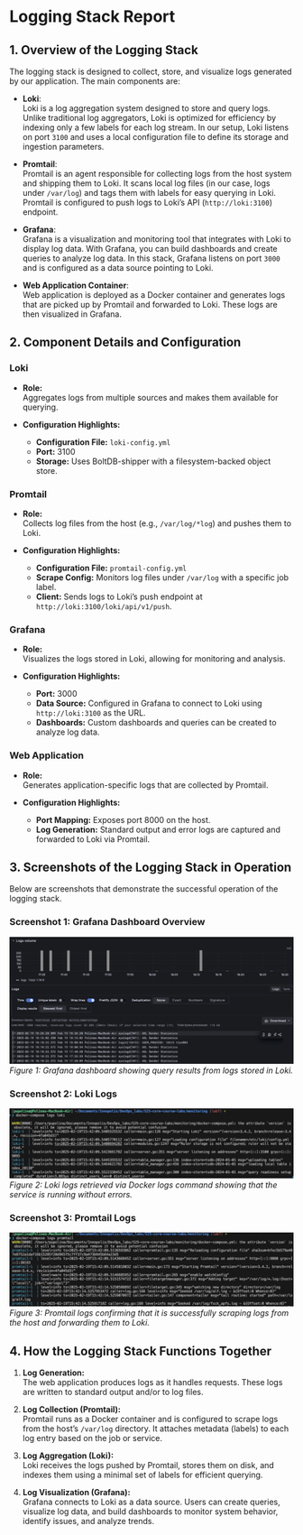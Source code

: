 # Logging Stack Report

## 1. Overview of the Logging Stack

The logging stack is designed to collect, store, and visualize logs generated by our application. The main components are:

- **Loki**:  
  Loki is a log aggregation system designed to store and query logs. Unlike traditional log aggregators, Loki is optimized for efficiency by indexing only a few labels for each log stream. In our setup, Loki listens on port ```3100``` and uses a local configuration file to define its storage and ingestion parameters.

- **Promtail**:  
  Promtail is an agent responsible for collecting logs from the host system and shipping them to Loki. It scans local log files (in our case, logs under ```/var/log```) and tags them with labels for easy querying in Loki. Promtail is configured to push logs to Loki’s API (```http://loki:3100```) endpoint.

- **Grafana**:  
  Grafana is a visualization and monitoring tool that integrates with Loki to display log data. With Grafana, you can build dashboards and create queries to analyze log data. In this stack, Grafana listens on port ```3000``` and is configured as a data source pointing to Loki.

- **Web Application Container**:  
  Web application is deployed as a Docker container and generates logs that are picked up by Promtail and forwarded to Loki. These logs are then visualized in Grafana.


## 2. Component Details and Configuration

### Loki

- **Role:**  
  Aggregates logs from multiple sources and makes them available for querying.
  
- **Configuration Highlights:**  
  - **Configuration File:** ```loki-config.yml```
  - **Port:** 3100  
  - **Storage:** Uses BoltDB-shipper with a filesystem-backed object store.

### Promtail

- **Role:**  
  Collects log files from the host (e.g., ```/var/log/*log```) and pushes them to Loki.
  
- **Configuration Highlights:**  
  - **Configuration File:** ```promtail-config.yml```
  - **Scrape Config:** Monitors log files under `/var/log` with a specific job label.
  - **Client:** Sends logs to Loki’s push endpoint at ```http://loki:3100/loki/api/v1/push```.

### Grafana

- **Role:**  
  Visualizes the logs stored in Loki, allowing for monitoring and analysis.
  
- **Configuration Highlights:**  
  - **Port:** 3000
  - **Data Source:** Configured in Grafana to connect to Loki using ```http://loki:3100``` as the URL.
  - **Dashboards:** Custom dashboards and queries can be created to analyze log data.

### Web Application

- **Role:**  
  Generates application-specific logs that are collected by Promtail.
  
- **Configuration Highlights:**  
  - **Port Mapping:** Exposes port 8000 on the host.
  - **Log Generation:** Standard output and error logs are captured and forwarded to Loki via Promtail.


## 3. Screenshots of the Logging Stack in Operation

Below are screenshots that demonstrate the successful operation of the logging stack. 

### Screenshot 1: Grafana Dashboard Overview

![Grafana Dashboard](grafana_dashboard.png)  
*Figure 1: Grafana dashboard showing query results from logs stored in Loki.*

### Screenshot 2: Loki Logs

![Loki Logs](loki_logs.png)  
*Figure 2: Loki logs retrieved via Docker logs command showing that the service is running without errors.*

### Screenshot 3: Promtail Logs

![Promtail Logs](promtail_logs.png)  
*Figure 3: Promtail logs confirming that it is successfully scraping logs from the host and forwarding them to Loki.*


## 4. How the Logging Stack Functions Together

1. **Log Generation:**  
   The web application produces logs as it handles requests. These logs are written to standard output and/or to log files.

2. **Log Collection (Promtail):**  
   Promtail runs as a Docker container and is configured to scrape logs from the host’s ```/var/log``` directory. It attaches metadata (labels) to each log entry based on the job or service.

3. **Log Aggregation (Loki):**  
   Loki receives the logs pushed by Promtail, stores them on disk, and indexes them using a minimal set of labels for efficient querying.

4. **Log Visualization (Grafana):**  
   Grafana connects to Loki as a data source. Users can create queries, visualize log data, and build dashboards to monitor system behavior, identify issues, and analyze trends.



